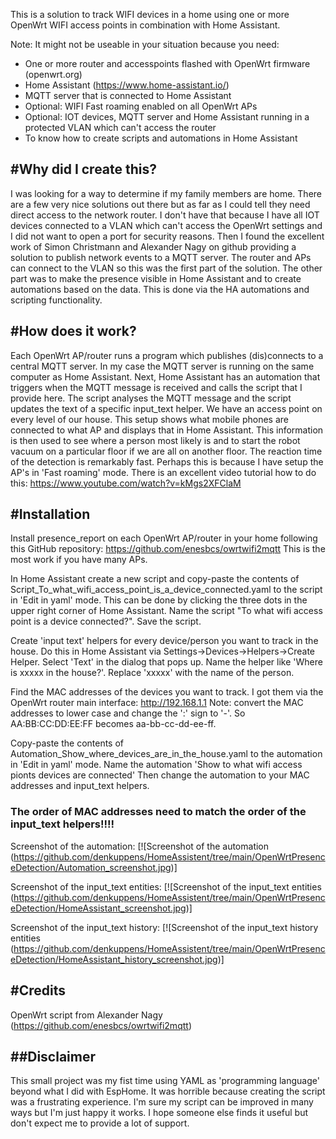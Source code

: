 This is a solution to track WIFI devices in a home using one or more OpenWrt WIFI access points in combination with Home Assistant.

Note: It might not be useable in your situation because you need:
- One or more router and accesspoints flashed with OpenWrt firmware (openwrt.org)
- Home Assistant (https://www.home-assistant.io/)
- MQTT server that is connected to Home Assistant
- Optional: WIFI Fast roaming enabled on all OpenWrt APs
- Optional: IOT devices, MQTT server and Home Assistant running in a protected VLAN which can't access the router
- To know how to create scripts and automations in Home Assistant 

#Why did I create this?
----------------------

I was looking for a way to determine if my family members are home. There are a few very nice solutions out there but as far as I could tell they need direct access to the network router. I don't have that because I have all IOT devices connected to a VLAN which can't access the OpenWrt settings and I did not want to open a port for security reasons. 
Then I found the excellent work of Simon Christmann and Alexander Nagy on github providing a solution to publish network events to a MQTT server. The router and APs can connect to the VLAN so this was the first part of the solution. The other part was to make the presence visible in Home Assistant and to create automations based on the data. This is done via the HA automations and scripting functionality.

#How does it work?
-----------------

Each OpenWrt AP/router runs a program which publishes (dis)connects to a central MQTT server. In my case the MQTT server is running on the same computer as Home Assistant.
Next, Home Assistant has an automation that triggers when the MQTT message is received and calls the script that I provide here. The script analyses the MQTT message and the script updates the text of a specific input_text helper. 
We have an access point on every level of our house. This setup shows what mobile phones are connected to what AP and displays that in Home Assistant. This information is then used to see where a person most likely is and to start the robot vacuum  on a particular floor if we are all on another floor. 
The reaction time of the detection is remarkably fast. Perhaps this is because I have setup the AP's in 'Fast roaming' mode. There is an excellent video tutorial how to do this: https://www.youtube.com/watch?v=kMgs2XFClaM

#Installation
------------

Install presence_report on each OpenWrt AP/router in your home following this GitHub repository:
https://github.com/enesbcs/owrtwifi2mqtt
This is the most work if you have many APs.

In Home Assistant create a new script and copy-paste the contents of Script_To_what_wifi_access_point_is_a_device_connected.yaml to the script in 'Edit in yaml' mode. This can be done by clicking the three dots in the upper right corner of Home Assistant.
Name the script "To what wifi access point is a device connected?". 
Save the script.

Create 'input text' helpers for every device/person you want to track in the house. Do this in Home Assistant via Settings->Devices->Helpers->Create Helper. Select 'Text' in the dialog that pops up. 
Name the helper like 'Where is xxxxx in the house?'. Replace 'xxxxx' with the name of the person.

Find the MAC addresses of the devices you want to track. I got them via the OpenWrt router main interface: http://192.168.1.1
Note: convert the MAC addresses to lower case and change the ':' sign to '-'. So AA:BB:CC:DD:EE:FF becomes aa-bb-cc-dd-ee-ff.

Copy-paste the contents of Automation_Show_where_devices_are_in_the_house.yaml to the automation in 'Edit in yaml' mode. 
Name the automation 'Show to what wifi access pionts devices are connected'
Then change the automation to your MAC addresses and input_text helpers. 
### The order of MAC addresses need to match the order of the input_text helpers!!!!

Screenshot of the automation:
[![Screenshot of the automation (https://github.com/denkuppens/HomeAssistent/tree/main/OpenWrtPresenceDetection/Automation_screenshot.jpg)]

Screenshot of the input_text entities:
[![Screenshot of the input_text entities (https://github.com/denkuppens/HomeAssistent/tree/main/OpenWrtPresenceDetection/HomeAssistant_screenshot.jpg)]

Screenshot of the input_text history:
[![Screenshot of the input_text history entities (https://github.com/denkuppens/HomeAssistent/tree/main/OpenWrtPresenceDetection/HomeAssistant_history_screenshot.jpg)]

#Credits
-------
OpenWrt script from Alexander Nagy (https://github.com/enesbcs/owrtwifi2mqtt)

##Disclaimer
----------
This small project was my fist time using YAML as 'programming language' beyond what I did with EspHome. It was horrible because creating the script was a frustrating experience. I'm sure my script can be improved in many ways but I'm just happy it works. I hope someone else finds it useful but don't expect me to provide a lot of support.